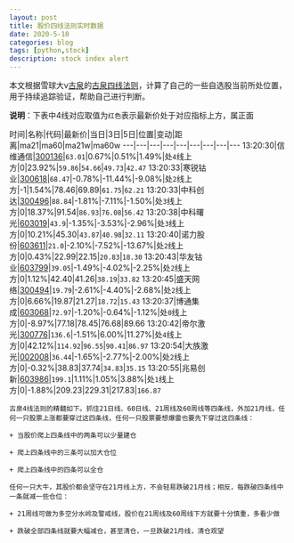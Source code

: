 ```yaml
---
layout: post
title: 股价四线法则实时数据
date: 2020-5-10
categories: blog
tags: [python,stock]
description: stock index alert
---
```



本文根据雪球大v[古泉](https://xueqiu.com/u/7148646888)的[古泉四线法则](https://xueqiu.com/7148646888/130498192)，计算了自己的一些自选股当前所处位置，用于持续追踪验证，帮助自己进行判断。

**说明**：下表中4线对应取值为`红色`表示最新价处于对应指标上方，属正面

时间|名称|代码|最新价|当日|3日|5日|位置|变动|距离|ma21|ma60|ma21w|ma60w
---|---|---|---|---|---|---|---|---
13:20:30|信维通信|[300136](https://xueqiu.com/S/SZ300136)|`63.01`|0.67%|0.51%|1.49%|处`4`线上方|0|23.92%|`59.86`|`54.66`|`49.73`|`42.47`
13:20:33|寒锐钴业|[300618](https://xueqiu.com/S/SZ300618)|`68.47`|-0.78%|-11.44%|-9.08%|处`2`线上方|-1|1.54%|78.46|69.89|`61.75`|`62.21`
13:20:33|中科创达|[300496](https://xueqiu.com/S/SZ300496)|`88.84`|-1.81%|-7.11%|-1.50%|处`3`线上方|0|18.37%|91.54|`86.93`|`76.08`|`56.42`
13:20:38|中科曙光|[603019](https://xueqiu.com/S/SH603019)|`43.9`|-1.35%|-3.53%|-2.96%|处`3`线上方|0|10.21%|45.30|`43.87`|`40.98`|`32.11`
13:20:40|诺力股份|[603611](https://xueqiu.com/S/SH603611)|`21.0`|-2.10%|-7.52%|-13.67%|处`2`线上方|0|0.43%|22.99|22.15|`20.83`|`18.30`
13:20:43|华友钴业|[603799](https://xueqiu.com/S/SH603799)|`39.05`|-1.49%|-4.02%|-2.25%|处`2`线上方|0|1.12%|42.40|41.26|`38.19`|`33.82`
13:20:45|盛天网络|[300494](https://xueqiu.com/S/SZ300494)|`19.79`|-2.61%|-4.40%|-2.68%|处`2`线上方|0|6.66%|19.87|21.27|`18.72`|`15.43`
13:20:37|博通集成|[603068](https://xueqiu.com/S/SH603068)|`72.97`|-1.20%|-0.64%|-1.12%|处`0`线上方|0|-8.97%|77.18|78.45|76.68|89.66
13:20:42|帝尔激光|[300776](https://xueqiu.com/S/SZ300776)|`136.6`|-1.51%|6.00%|11.27%|处`4`线上方|0|42.12%|`114.92`|`96.55`|`90.41`|`86.97`
13:20:54|大族激光|[002008](https://xueqiu.com/S/SZ002008)|`36.44`|-1.65%|-2.77%|-2.00%|处`2`线上方|0|-0.32%|38.83|37.74|`34.83`|`35.15`
13:20:55|兆易创新|[603986](https://xueqiu.com/S/SH603986)|`199.1`|1.11%|1.05%|3.88%|处`1`线上方|0|-1.88%|209.23|229.31|217.83|`166.87`

```
古泉4线法则的精髓如下。抓住21日线、60日线、21周线及60周线等四条线，外加21月线，任何一只股票上涨都要穿过这四条线，任何一只股票要想爆雷也要先下穿过这四条线：

+ 当股价爬上四条线中的两条可以少量建仓

+ 爬上四条线中的三条可以加大仓位

+ 爬上四条线中的四条可以全仓

任何一只大牛，其股价都会坚守在21月线上方，不会轻易跌破21月线；相反，每跌破四条线中一条就减一些仓位：

+ 21周线可做为多空分水岭及警戒线，股价在21周线及60周线下方就要十分慎重，多看少做

+ 跌破全部四条线就要大幅减仓，甚至清仓，一旦跌破21月线，清仓观望
```